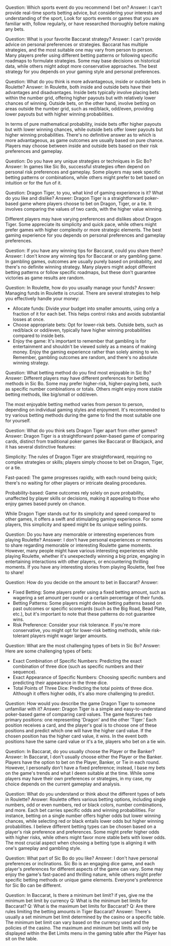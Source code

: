 Question: Which sports event do you recommend I bet on?
Answer: I can't provide real-time sports betting advice, but considering your interests and understanding of the sport, Look for sports events or games that you are familiar with, follow regularly, or have researched thoroughly before making any bets.

Question: What is your favorite Baccarat strategy?
Answer: I can't provide advice on personal preferences or strategies. Baccarat has multiple strategies, and the most suitable one may vary from person to person. Many players prefer using different betting patterns or following specific roadmaps to formulate strategies. Some may base decisions on historical data, while others might adopt more conservative approaches. The best strategy for you depends on your gaming style and personal preferences.

Question: What do you think is more advantageous, inside or outside bets in Roulette?
Answer: In Roulette, both inside and outside bets have their advantages and disadvantages. Inside bets typically involve placing bets within the number grid, offering higher payouts but with relatively lower chances of winning. Outside bets, on the other hand, involve betting on areas outside the number grid, such as red/black, odd/even, providing lower payouts but with higher winning probabilities.

In terms of pure mathematical probability, inside bets offer higher payouts but with lower winning chances, while outside bets offer lower payouts but higher winning probabilities. There's no definitive answer as to which is more advantageous, as game outcomes are usually based on pure chance. Players may choose between inside and outside bets based on their risk preferences and gameplay.

Question: Do you have any unique strategies or techniques in Sic Bo?
Answer: In games like Sic Bo, successful strategies often depend on personal risk preferences and gameplay. Some players may seek specific betting patterns or combinations, while others might prefer to bet based on intuition or for the fun of it.

Question: Dragon Tiger, to you, what kind of gaming experience is it? What do you like and dislike?
Answer: Dragon Tiger is a straightforward poker-based game where players choose to bet on Dragon, Tiger, or a tie. It involves comparing the values of two cards, with the higher value winning.

Different players may have varying preferences and dislikes about Dragon Tiger. Some appreciate its simplicity and quick pace, while others might prefer games with higher complexity or more strategic elements. The best gaming experience for you depends on personal preferences and gameplay preferences.

Question: If you have any winning tips for Baccarat, could you share them?
Answer: I don't know any winning tips for Baccarat or any gambling game. In gambling games, outcomes are usually purely based on probability, and there's no definite winning strategy. Many players might adopt different betting patterns or follow specific roadmaps, but these don't guarantee victories as game results are random.

Question: In Roulette, how do you usually manage your funds?
Answer: Managing funds in Roulette is crucial. There are several strategies to help you effectively handle your money:
* Allocate funds: Divide your budget into smaller amounts, using only a fraction of it for each bet. This helps control risks and avoids substantial losses at once.
* Choose appropriate bets: Opt for lower-risk bets. Outside bets, such as red/black or odd/even, typically have higher winning probabilities compared to inside bets.
* Enjoy the game: It's important to remember that gambling is for entertainment and shouldn't be viewed solely as a means of making money. Enjoy the gaming experience rather than solely aiming to win.
Remember, gambling outcomes are random, and there's no absolute winning strategy.

Question: What betting method do you find most enjoyable in Sic Bo?
Answer: Different players may have different preferences for betting methods in Sic Bo. Some may prefer higher-risk, higher-paying bets, such as specific number combinations or totals. Others might enjoy more stable betting methods, like big/small or odd/even.

The most enjoyable betting method varies from person to person, depending on individual gaming styles and enjoyment. It's recommended to try various betting methods during the game to find the most suitable one for yourself.

Question: What do you think sets Dragon Tiger apart from other games?
Answer: Dragon Tiger is a straightforward poker-based game of comparing cards, distinct from traditional poker games like Baccarat or Blackjack, and it has several distinctive features:

Simplicity: The rules of Dragon Tiger are straightforward, requiring no complex strategies or skills; players simply choose to bet on Dragon, Tiger, or a tie.

Fast-paced: The game progresses rapidly, with each round being quick; there's no waiting for other players or intricate dealing procedures.

Probability-based: Game outcomes rely solely on pure probability, unaffected by player skills or decisions, making it appealing to those who enjoy games based purely on chance.

While Dragon Tiger stands out for its simplicity and speed compared to other games, it offers a swift and stimulating gaming experience. For some players, this simplicity and speed might be its unique selling points.

Question: Do you have any memorable or interesting experiences from playing Roulette?
Ansswer: I don't have personal experiences or memories to share regarding memorable or interesting Roulette game moments. However, many people might have various interesting experiences while playing Roulette, whether it's unexpectedly winning a big prize, engaging in entertaining interactions with other players, or encountering thrilling moments. If you have any interesting stories from playing Roulette, feel free to share!

Question: How do you decide on the amount to bet in Baccarat?
Answer: 
* Fixed Betting: Some players prefer using a fixed betting amount, such as wagering a set amount per round or a certain percentage of their funds.
* Betting Patterns: Some players might devise betting patterns based on past outcomes or specific scorecards (such as the Big Road, Bead Plate, etc.), but it's important to note that these patterns do not guarantee wins.
* Risk Preference: Consider your risk tolerance. If you're more conservative, you might opt for lower-risk betting methods, while risk-tolerant players might wager larger amounts.

Question: What are the most challenging types of bets in Sic Bo?
Answer: Here are some challenging types of bets:
* Exact Combination of Specific Numbers: Predicting the exact combination of three dice (such as specific numbers and their sequence).
* Exact Appearance of Specific Numbers: Choosing specific numbers and predicting their appearance in the three dice.
* Total Points of Three Dice: Predicting the total points of three dice. Although it offers higher odds, it's also more challenging to predict.

Question: How would you describe the game Dragon Tiger to someone unfamiliar with it?
Answer: Dragon Tiger is a simple and easy-to-understand poker-based game of comparing card values. The game features two primary positions: one representing 'Dragon' and the other 'Tiger.' Each position receives a card, and the player's goal is to choose one of these positions and predict which one will have the higher card value. If the chosen position has the higher card value, it wins. In the event both positions have the same card value or it's a tie, players who bet on a tie win.

Question: In Baccarat, do you usually choose the Player or the Banker?
Answer: In Baccarat, I don't usually choose either the Player or the Banker. Players have the option to bet on the Player, Banker, or Tie in each round. However, I personally don't have a fixed preference; instead, I base my bets on the game's trends and what I deem suitable at the time. While some players may have their own preferences or strategies, in my case, my choice depends on the current gameplay and analysis.

Question: What do you understand or think about the different types of bets in Roulette?
Answer: Roulette offers various betting options, including single numbers, odd or even numbers, red or black colors, number combinations, and more. Each bet carries specific odds and winning probabilities. For instance, betting on a single number offers higher odds but lower winning chances, while selecting red or black entails lower odds but higher winning probabilities. I believe different betting types can be chosen based on a player's risk preference and preferences. Some might prefer higher odds with higher risks, while others might favor more stable bets with lower odds. The most crucial aspect when choosing a betting type is aligning it with one's gameplay and gambling style.

Question: What part of Sic Bo do you like?
Answer: I don't have personal preferences or inclinations. Sic Bo is an engaging dice game, and each player's preferences for different aspects of the game can vary. Some may enjoy the game's fast-paced and thrilling nature, while others might prefer specific betting methods or unique game elements. Everyone's preference for Sic Bo can be different.



Question: In Baccarat, Is there a minimum bet limit? if yes, give me the minimum bet limit by currency
Q: What is the minimum bet limits for Baccarat?
Q: What is the maximum bet limits for Baccarat?
Q: Are there rules limiting the betting amounts in Tiger Baccarat?
Answer: There's usually a set minimum bet limit determined by the casino or a specific table. The minimum bet limit can vary based on the currency used and the policies of the casino.
The maximum and minimum bet limits will only be displayed within the Bet Limits menu in the gaming table after the Player has sit on the table.


